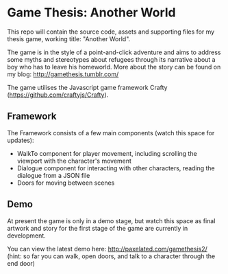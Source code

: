 Game Thesis: Another World
================================

This repo will contain the source code, assets and supporting files for my thesis game, working title: "Another World". 

The game is in the style of a point-and-click adventure and aims to address some myths and stereotypes about refugees through its narrative about a boy who has to leave his homeworld. More about the story can be found on my blog: http://gamethesis.tumblr.com/

The game utilises the Javascript game framework Crafty (https://github.com/craftyjs/Crafty).

Framework
-----------

The Framework consists of a few main components (watch this space for updates):

* WalkTo component for player movement, including scrolling the viewport with the character's movement
* Dialogue component for interacting with other characters, reading the dialogue from a JSON file
* Doors for moving between scenes


Demo
------------

At present the game is only in a demo stage, but watch this space as final artwork and story for the first stage of the game are currently in development.

You can view the latest demo here: http://paxelated.com/gamethesis2/ (hint: so far you can walk, open doors, and talk to a character through the end door)
